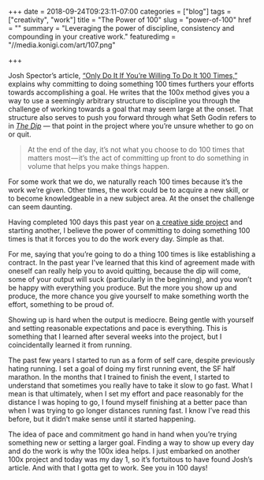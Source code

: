 +++
date = 2018-09-24T09:23:11-07:00
categories = ["blog"]
tags = ["creativity", "work"]
title = "The Power of 100"
slug = "power-of-100"
href = ""
summary = "Leveraging the power of discipline, consistency and compounding in your creative work."
featuredimg = "//media.konigi.com/art/107.png"

+++

Josh Spector’s article, <a href="https://medium.com/an-idea-for-you/only-do-it-if-youre-willing-to-do-it-100-times-506a564798ca">“Only Do It If You’re Willing To Do It 100 Times,”</a> explains why committing to doing something 100 times furthers your efforts towards accomplishing a goal. He writes that the 100x method gives you a way to use a seemingly arbitrary structure to discipline you through the challenge of working towards a goal that may seem large at the onset. That structure also serves to push you forward through what Seth Godin refers to in&nbsp;<em><a href="http://web.archive.org/web/20190102000524/https://books.google.com/books?id=95-xBXd4vn8C">The Dip</a></em>&nbsp;— that point in the project where you’re unsure whether to go on or quit.

<blockquote>At the end of the day, it’s not what you choose to do 100 times that matters most — it’s the act of committing up front to do something in volume that helps you make things happen.</blockquote>

<p>For some work that we do, we naturally reach 100 times because it’s the work we’re given. Other times, the work could be to acquire a new skill, or to become knowledgeable in a new subject area. At the onset the challenge can seem daunting.</p>

Having completed 100 days this past year on <a href="http://web.archive.org/web/20190102000524/http://www.yyyall.com/category/art/">a creative side project</a> and starting another, I believe the power of committing to doing something 100 times is that it forces you to do the work every day. Simple as that.

For me, saying that you’re going to do a thing 100 times is like establishing a contract. In the past year I’ve learned that this kind of agreement made with oneself can really help you to avoid quitting, because the dip will come, some of your output will suck (particularly in the beginning), and you won’t be happy with everything you produce. But the more you show up and produce, the more chance you give yourself to make something worth the effort, something to be proud of.

Showing up is hard when the output is mediocre. Being gentle with yourself and setting reasonable expectations and pace is everything. This is something that I learned after several weeks into the project, but I coincidentally learned it from running.

The past few years I started to run as a form of self care, despite previously hating running. I set a goal of doing my first running event, the SF half marathon. In the months that I trained to finish the event, I started to understand that sometimes you really have to take it slow to go fast. What I mean is that ultimately, when I set my effort and pace reasonably for the distance I was hoping to go, I found myself finishing at a better pace than when I was trying to go longer distances running fast. I know I’ve read this before, but it didn’t make sense until it started happening.

The idea of pace and commitment go hand in hand when you’re trying something new or setting a larger goal. Finding a way to show up every day and do the work is why the 100x idea helps. I just embarked on another 100x project and today was my day 1, so it’s fortuitous to have found Josh’s article. And with that I gotta get to work. See you in 100 days!
